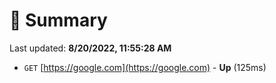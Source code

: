 # 📖 Summary
Last updated: **8/20/2022, 11:55:28 AM**

- `GET` [https://google.com](https://google.com) - **Up** (125ms)

